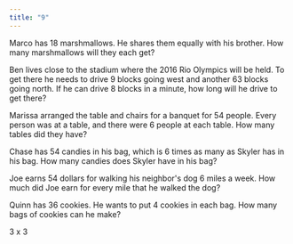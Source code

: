 ```yaml
---
title: "9"
---
```

Marco has 18 marshmallows. He shares them equally with his brother. How many marshmallows will they each get?

Ben lives close to the stadium where the 2016 Rio Olympics will be held. To get there he needs to drive 9 blocks going west and another 63 blocks going north. If he can drive 8 blocks in a minute, how long will he drive to get there?

Marissa arranged the table and chairs for a banquet for 54 people. Every person was at a table, and there were 6 people at each table. How many tables did they have?

Chase has 54 candies in his bag, which is 6 times as many as Skyler has in his bag. How many candies does Skyler have in his bag?

Joe earns 54 dollars for walking his neighbor's dog 6 miles a week. How much did Joe earn for every mile that he walked the dog?

Quinn has 36 cookies. He wants to put 4 cookies in each bag. How many bags of cookies can he make?

3 x 3

